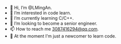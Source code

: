 - 👋 Hi, I’m @LMingAn.
- 👀 I’m interested in code learn.
- 🌱 I’m currently learning C/C++.
- 💞️ I’m looking to become a senior engineer.
- 📫 How to reach me 3087416294@qq.com.
- 💖 At the moment I'm just a newcomer to learn code.

<!---
LMingAn/LMingAn is a ✨ special ✨ repository because its `README.md` (this file) appears on your GitHub profile.
You can click the Preview link to take a look at your changes.
--->
